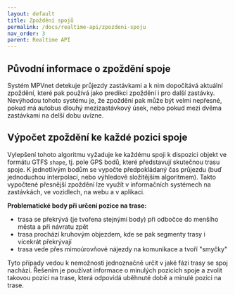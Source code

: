 ```yaml
---
layout: default
title: Zpoždění spojů
permalink: /docs/realtime-api/zpozdeni-spoju
nav_order: 3
parent: Realtime API
---
```


## Původní informace o zpoždění spoje

Systém MPVnet detekuje průjezdy zastávkami a k nim dopočítává aktuální zpoždění, které pak používá jako predikci zpoždění i pro další zastávky. 
Nevýhodou tohoto systému je, že zpoždění pak může být velmi nepřesné, pokud má autobus dlouhý mezizastávkový úsek, nebo pokud mezi dvěma zastávkami na delší dobu uvízne.

## Výpočet zpoždění ke každé pozici spoje

Vylepšení tohoto algoritmu vyžaduje ke každému spoji k dispozici objekt ve formátu GTFS `shape`, tj. pole GPS bodů, které představují skutečnou trasu spoje. K jednotlivým bodům se vypočte předpokládaný čas průjezdu (buď jednoduchou interpolací, nebo výhledově složitějším algoritmem). Takto vypočtené přesnější zpoždění lze využít v informačních systémech na zastávkách, ve vozidlech, na webu a v aplikaci.

**Problematické body při určení pozice na trase:**
* trasa se překrývá (je tvořena stejnými body) při odbočce do menšího města a při návratu zpět
* trasa prochází kruhovým objezdem, kde se pak segmenty trasy i vícekrát překrývají
* trasa vede přes mimoúrovňové nájezdy na komunikace a tvoří "smyčky"

Tyto případy vedou k nemožnosti jednoznačně určit v jaké fázi trasy se spoj nachází. Řešením je používat informace o minulých pozicích spoje a zvolit takovou pozici na trase, která odpovídá uběhnuté době a minulé pozici na trase.
